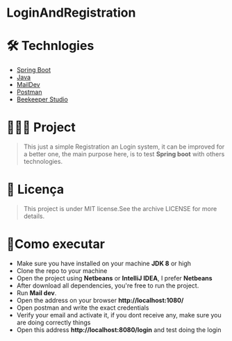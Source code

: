 # LoginAndRegistration

# 🛠 **Technlogies**
* [Spring Boot](https://spring.io/)
* [Java](https://www.java.com/)
* [MailDev](https://github.com/maildev/maildev)
* [Postman](https://www.postman.com/)
* [Beekeeper Studio](https://www.beekeeperstudio.io/)

# 👩🏿‍💻 **Project**
>This just a simple Registration an Login system, it can be improved for a better one, the main purpose here, is to test **Spring boot** with others technologies.

# 📕 **Licença**
> This project is under MIT license.See the archive LICENSE for more details.

# 🚀**Como executar**
* Make sure you have installed on your machine **JDK 8** or high
* Clone the repo to your machine
* Open the project using **Netbeans** or **IntelliJ IDEA**, I prefer **Netbeans**
* After download all dependencies, you're free to run the project.
* Run **Mail dev**.
* Open the address on your browser **http://localhost:1080/**
* Open postman and write the exact credentials
* Verify your email and activate it, if you dont receive any, make sure you are doing correctly things
* Open this address **http://localhost:8080/login** and test doing the login  
